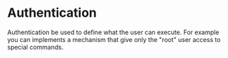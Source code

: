 Authentication
============

Authentication be used to define what the user can execute. For example you can implements
a mechanism that give only the "root" user access to special commands.

